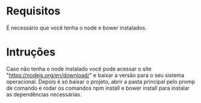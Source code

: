# Requisitos

É necessário que você tenha o node e bower instalados.

# Intruções

Caso não tenha o node instalado você pode acessar o site "https://nodejs.org/en/download/" e baixar a versão para o seu sistema operacional.
Depois é só baixar o projeto, abrir a pasta principal pelo promp de comando e rodar os comandos npm install e bower install para instalar as dependências necessárias.
